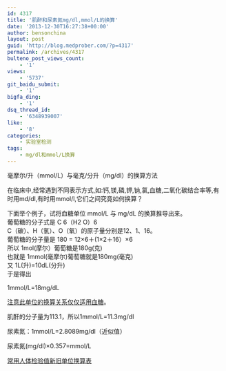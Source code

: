 ```yaml
---
id: 4317
title: '肌酐和尿素氮mg/dl,mmol/L的换算'
date: '2013-12-30T16:27:38+00:00'
author: bensonchina
layout: post
guid: 'http://blog.medprober.com/?p=4317'
permalink: /archives/4317
bulteno_post_views_count:
    - '1'
views:
    - '5737'
git_baidu_submit:
    - '1'
bigfa_ding:
    - '1'
dsq_thread_id:
    - '6348939007'
like:
    - '8'
categories:
    - 实验室检测
tags:
    - mg/dl和mmol/L换算
---
```


毫摩尔/升（mmol/L）与毫克/分升（mg/dl）的换算方法

在临床中,经常遇到不同表示方式,如:钙,镁,磷,钾,钠,氯,血糖,二氧化碳结合率等,有时用md/dl,有时用mmol/l,它们之间究竟如何换算？

下面举个例子，试将血糖单位 mmol/L 与 mg/dL 的换算推导出来。  
葡萄糖的分子式是 C 6（H2 O）6  
C（碳）、H（氢）、O（氧）的原子量分别是12、1、16。  
葡萄糖的分子量是 180 = 12×6＋(1×2＋16）×6  
所以 1mol(摩尔）葡萄糖是180g(克)  
也就是 1mmol(毫摩尔)葡萄糖就是180mg(毫克)  
又 1L(升)=10dL(分升)  
于是得出

1mmol/L=18mg/dL

<span style="text-decoration: underline;">注意此单位的换算关系仅仅适用血糖</span>。

肌酐的分子量为113.1，所以1mmol/L=11.3mg/dl

尿素氮：1mmol/L=2.8089mg/dl（近似值）

尿素氮(mg/dl)×0.357=mmol/L

<span style="color: #ff0000;">[常用人体检验值新旧单位换算表](https://wiki.medprober.com/view/常用人体检验值新旧单位换算表)</span>
